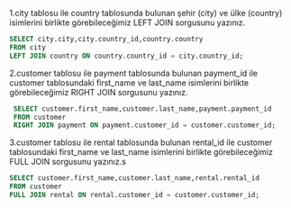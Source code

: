 1.city tablosu ile country tablosunda bulunan şehir (city) ve ülke (country) isimlerini birlikte görebileceğimiz LEFT JOIN sorgusunu yazınız.
```sql
SELECT city.city,city.country_id,country.country
FROM city
LEFT JOIN country ON country.country_id = city.country_id;
```
2.customer tablosu ile payment tablosunda bulunan payment_id ile customer tablosundaki first_name ve last_name isimlerini birlikte görebileceğimiz RIGHT JOIN sorgusunu yazınız.
```sql
 SELECT customer.first_name,customer.last_name,payment.payment_id
 FROM customer
 RIGHT JOIN payment ON payment.customer_id = customer.customer_id;
```
3.customer tablosu ile rental tablosunda bulunan rental_id ile customer tablosundaki first_name ve last_name isimlerini birlikte görebileceğimiz FULL JOIN sorgusunu yazınız.s
```sql
SELECT customer.first_name,customer.last_name,rental.rental_id
FROM customer
FULL JOIN rental ON rental.customer_id = customer.customer_id;
```